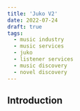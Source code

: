```yaml
---
title: 'Juko V2'
date: 2022-07-24
draft: true
tags:
  - music industry
  - music services
  - juko
  - listener services
  - music discovery
  - novel discovery
---
```


## Introduction

